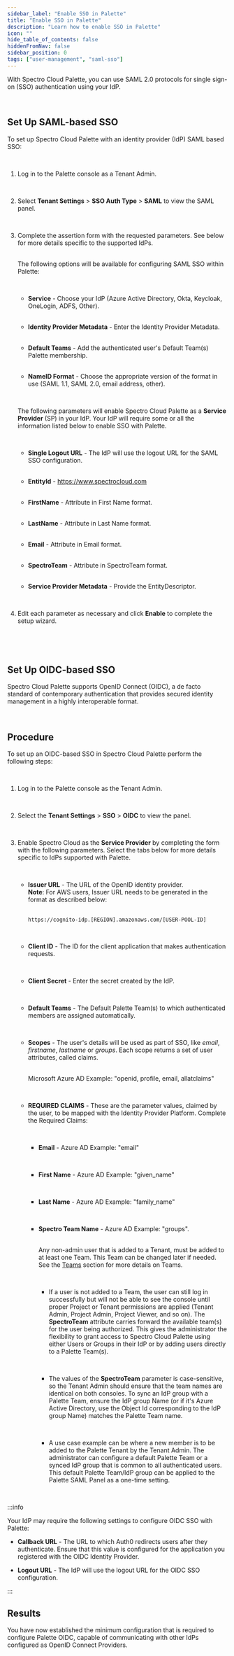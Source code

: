 ```yaml
---
sidebar_label: "Enable SSO in Palette"
title: "Enable SSO in Palette"
description: "Learn how to enable SSO in Palette"
icon: ""
hide_table_of_contents: false
hiddenFromNav: false
sidebar_position: 0
tags: ["user-management", "saml-sso"]
---
```


With Spectro Cloud Palette, you can use SAML 2.0 protocols for single sign-on (SSO) authentication using your IdP.

<br />

## Set Up SAML-based SSO

To set up Spectro Cloud Palette with an identity provider (IdP) SAML based SSO:<p></p><br />

1. Log in to the Palette console as a Tenant Admin.<p></p><br />
2. Select **Tenant Settings** > **SSO Auth Type** > **SAML** to view the SAML panel.<p></p><br />
3. Complete the assertion form with the requested parameters. See below for more details specific to the supported
   IdPs.<p></p><br /> The following options will be available for configuring SAML SSO within Palette: <p></p><br />

   - **Service** - Choose your IdP (Azure Active Directory, Okta, Keycloak, OneLogin, ADFS, Other).<p></p><br />
   - **Identity Provider Metadata** - Enter the Identity Provider Metadata.<p></p><br />
   - **Default Teams** - Add the authenticated user's Default Team(s) Palette membership.<p></p><br />
   - **NameID Format** - Choose the appropriate version of the format in use (SAML 1.1, SAML 2.0, email address,
     other).<p></p><br />

   The following parameters will enable Spectro Cloud Palette as a **Service Provider** (SP) in your IdP. Your IdP will
   require some or all the information listed below to enable SSO with Palette. <p></p><br />

   - **Single Logout URL** - The IdP will use the logout URL for the SAML SSO configuration.<p></p><br />
   - **EntityId** - https://www.spectrocloud.com<p></p><br />
   - **FirstName** - Attribute in First Name format.<p></p><br />
   - **LastName** - Attribute in Last Name format.<p></p><br />
   - **Email** - Attribute in Email format.<p></p><br />
   - **SpectroTeam** - Attribute in SpectroTeam format.<p></p><br />
   - **Service Provider Metadata** - Provide the EntityDescriptor.<p></p><br />

4. Edit each parameter as necessary and click **Enable** to complete the setup wizard.<p></p><br />

<br />

## Set Up OIDC-based SSO

Spectro Cloud Palette supports OpenID Connect (OIDC), a de facto standard of contemporary authentication that provides
secured identity management in a highly interoperable format.<p></p><br />

## Procedure

To set up an OIDC-based SSO in Spectro Cloud Palette perform the following steps:<p></p><br />

1. Log in to the Palette console as the Tenant Admin. <p></p><br />
2. Select the **Tenant Settings** > **SSO** > **OIDC** to view the panel.<p></p><br />
3. Enable Spectro Cloud as the **Service Provider** by completing the form with the following parameters. Select the
   tabs below for more details specific to IdPs supported with Palette.<p></p><br />

   - **Issuer URL** - The URL of the OpenID identity provider.<br /> **Note**: For AWS users, Issuer URL needs to be
     generated in the format as described below: <p></p><br />
     `https://cognito-idp.[REGION].amazonaws.com/[USER-POOL-ID]` <p></p><br />

   * **Client ID** - The ID for the client application that makes authentication requests.<p></p><br />
   * **Client Secret** - Enter the secret created by the IdP.<p></p><br />
   * **Default Teams** - The Default Palette Team(s) to which authenticated members are assigned
     automatically.<p></p><br />
   * **Scopes** - The user's details will be used as part of SSO, like _email_, _firstname_, _lastname_ or _groups_.
     Each scope returns a set of user attributes, called claims. <p></p><br />Microsoft Azure AD Example: "openid,
     profile, email, allatclaims"<p></p><br />
   * **REQUIRED CLAIMS** - These are the parameter values, claimed by the user, to be mapped with the Identity Provider
     Platform. Complete the Required Claims:<p></p><br />

     - **Email** - Azure AD Example: "email"<p></p><br />
     - **First Name** - Azure AD Example: "given_name"<p></p><br />
     - **Last Name** - Azure AD Example: "family_name"<p></p><br />
     - **Spectro Team Name** - Azure AD Example: "groups". <p></p><br />Any non-admin user that is added to a Tenant,
       must be added to at least one Team. This Team can be changed later if needed. See the
       [Teams](../../glossary-all.md#team) section for more details on Teams.<p></p><br />

       - If a user is not added to a Team, the user can still log in successfully but will not be able to see the
         console until proper Project or Tenant permissions are applied (Tenant Admin, Project Admin, Project Viewer,
         and so on). The **SpectroTeam** attribute carries forward the available team(s) for the user being authorized.
         This gives the administrator the flexibility to grant access to Spectro Cloud Palette using either Users or
         Groups in their IdP or by adding users directly to a Palette Team(s).<p></p><br />

       - The values of the **SpectroTeam** parameter is case-sensitive, so the Tenant Admin should ensure that the team
         names are identical on both consoles. To sync an IdP group with a Palette Team, ensure the IdP group Name (or
         if it's Azure Active Directory, use the Object Id corresponding to the IdP group Name) matches the Palette Team
         name.<p></p><br />

       - A use case example can be where a new member is to be added to the Palette Tenant by the Tenant Admin. The
         administrator can configure a default Palette Team or a synced IdP group that is common to all authenticated
         users. This default Palette Team/IdP group can be applied to the Palette SAML Panel as a one-time
         setting.<p></p><br />

:::info

Your IdP may require the following settings to configure OIDC SSO with Palette:

- **Callback URL** - The URL to which Auth0 redirects users after they authenticate. Ensure that this value is
  configured for the application you registered with the OIDC Identity Provider.

- **Logout URL** - The IdP will use the logout URL for the OIDC SSO configuration.

:::

## Results

You have now established the minimum configuration that is required to configure Palette OIDC, capable of communicating
with other IdPs configured as OpenID Connect Providers.
